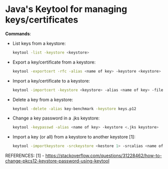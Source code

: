 Java's Keytool for managing keys/certificates
=======================================================

**Commands**:
- List keys from a keystore:
  ```bash
  keytool -list -keystore <keystore>
  ```
- Export a key/certificate from a keystore:
  ```bash
  keytool -exportcert -rfc -alias <name of key> -keystore <keystore>
  ```
- Import a key/certificate to a keystore:
  ```bash
  keytool -importcert -keystore <keystore> -alias <name of key> -file <actual key/certicate>
  ```
- Delete a key from a keystore:
  ```bash
  keytool -delete -alias key-benchmark -keystore keys.p12
  ```
- Change a key password in a .jks keystore:
  ```bash
  keytool -keypasswd -alias <name of key> -keystore <.jks keystore>
  ```
- Import a key (or all) from a keystore to another keystore [1]:
  ```bash
  keytool -importkeystore -srckeystore <kestore 1> -srcalias <name of key> -destkeystore <kestore 2> -destalias <name of key> -deststoretype PKCS12
  ```


REFERENCES:
[1] - https://stackoverflow.com/questions/31228462/how-to-change-pkcs12-keystore-password-using-keytool
